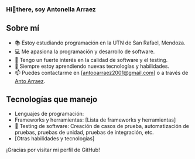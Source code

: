 


### Hi👋there, soy Antonella Arraez


## Sobre mí

- 📚 Estoy estudiando programación en la UTN de San Rafael, Mendoza.
- 💻 Me apasiona la programación y desarrollo de software.
- 🧪 Tengo un fuerte interés en la calidad de software y el testing.
- 🌱 Siempre estoy aprendiendo nuevas tecnologías y habilidades.
- 📫 Puedes contactarme en [antooarraez2001@gmail.com] o a través de [Anto Arraez](https://www.linkedin.com/in/anto-arraez-8bb251241).


## Tecnologías que manejo

- Lenguajes de programación: <i class="bi bi-filetype-html"></i>
- Frameworks y herramientas: [Lista de frameworks y herramientas]
- 🧪 Testing de software: Creación de casos de prueba, automatización de pruebas, pruebas de unidad, pruebas de integración, etc.
- [Otras habilidades y tecnologías]

¡Gracias por visitar mi perfil de GitHub!




<!--
**antonellaarraez/Antonellaarraez** is a ✨ _special_ ✨ repository because its `README.md` (this file) appears on your GitHub profile.

Here are some ideas to get you started:

- 🔭 I’m currently working on ...
- 🌱 I’m currently learning ...
- 👯 I’m looking to collaborate on ...
- 🤔 I’m looking for help with ...
- 💬 Ask me about ...
- 📫 How to reach me: ...
- 😄 Pronouns: ...
- ⚡ Fun fact: ...
-->
